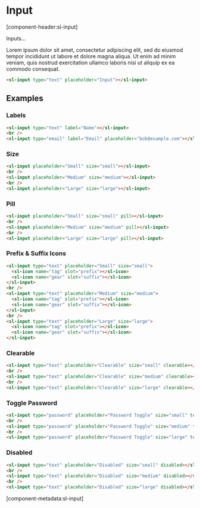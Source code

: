 # Input

[component-header:sl-input]

Inputs...

Lorem ipsum dolor sit amet, consectetur adipiscing elit, sed do eiusmod tempor incididunt ut labore et dolore magna aliqua. Ut enim ad minim veniam, quis nostrud exercitation ullamco laboris nisi ut aliquip ex ea commodo consequat.

```html preview
<sl-input type="text" placeholder="Input"></sl-input>
```

## Examples

### Labels

```html preview
<sl-input type="text" label="Name"></sl-input>
<br />
<sl-input type="email" label="Email" placeholder="bob@example.com"></sl-input>
```

### Size

```html preview
<sl-input placeholder="Small" size="small"></sl-input>
<br />
<sl-input placeholder="Medium" size="medium"></sl-input>
<br />
<sl-input placeholder="Large" size="large"></sl-input>
```

### Pill

```html preview
<sl-input placeholder="Small" size="small" pill></sl-input>
<br />
<sl-input placeholder="Medium" size="medium" pill></sl-input>
<br />
<sl-input placeholder="Large" size="large" pill></sl-input>
```

### Prefix & Suffix Icons

```html preview
<sl-input type="text" placeholder="Small" size="small">
  <sl-icon name="tag" slot="prefix"></sl-icon>
  <sl-icon name="gear" slot="suffix"></sl-icon>
</sl-input>
<br />
<sl-input type="text" placeholder="Medium" size="medium">
  <sl-icon name="tag" slot="prefix"></sl-icon>
  <sl-icon name="gear" slot="suffix"></sl-icon>
</sl-input>
<br />
<sl-input type="text" placeholder="Large" size="large">
  <sl-icon name="tag" slot="prefix"></sl-icon>
  <sl-icon name="gear" slot="suffix"></sl-icon>
</sl-input>
```

### Clearable

```html preview
<sl-input type="text" placeholder="Clearable" size="small" clearable></sl-input>
<br />
<sl-input type="text" placeholder="Clearable" size="medium" clearable></sl-input>
<br />
<sl-input type="text" placeholder="Clearable" size="large" clearable></sl-input>
```

### Toggle Password

```html preview
<sl-input type="password" placeholder="Password Toggle" size="small" toggle-password></sl-input>
<br />
<sl-input type="password" placeholder="Password Toggle" size="medium" toggle-password></sl-input>
<br />
<sl-input type="password" placeholder="Password Toggle" size="large" toggle-password></sl-input>
```

### Disabled

```html preview
<sl-input type="text" placeholder="Disabled" size="small" disabled></sl-input>
<br />
<sl-input type="text" placeholder="Disabled" size="medium" disabled></sl-input>
<br />
<sl-input type="text" placeholder="Disabled" size="large" disabled></sl-input>
```

[component-metadata:sl-input]
